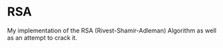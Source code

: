 # RSA
My implementation of the RSA (Rivest-Shamir-Adleman) Algorithm as well as an attempt to crack it.
